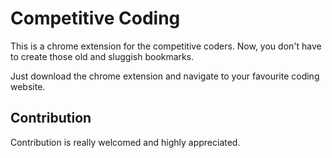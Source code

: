 # Competitive Coding 

This is a chrome extension for the competitive coders. Now, you don't have to create those old and sluggish bookmarks.

Just download the chrome extension and navigate to your favourite coding website.

## Contribution

Contribution is really welcomed and highly appreciated.
